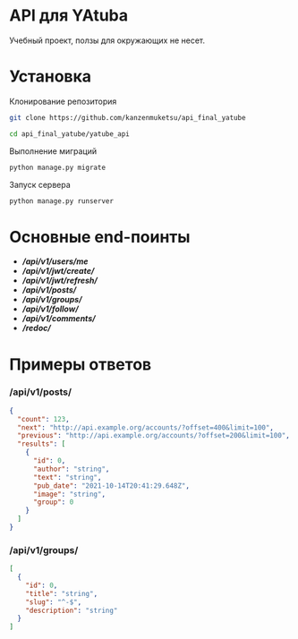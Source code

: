 # API для YAtuba
Учебный проект, ползы для окружающих не несет.

# Установка
Клонирование репозитория
```bash
git clone https://github.com/kanzenmuketsu/api_final_yatube

cd api_final_yatube/yatube_api
```
Выполнение миграций
```bash
python manage.py migrate
```
Запуск сервера
```bash
python manage.py runserver
```

# Основные end-поинты
* ***/api/v1/users/me***
* ***/api/v1/jwt/create/***
* ***/api/v1/jwt/refresh/***
* ***/api/v1/posts/***
* ***/api/v1/groups/***
* ***/api/v1/follow/***
* ***/api/v1/comments/***
* ***/redoc/***

# Примеры ответов

### /api/v1/posts/
```json
{
  "count": 123,
  "next": "http://api.example.org/accounts/?offset=400&limit=100",
  "previous": "http://api.example.org/accounts/?offset=200&limit=100",
  "results": [
    {
      "id": 0,
      "author": "string",
      "text": "string",
      "pub_date": "2021-10-14T20:41:29.648Z",
      "image": "string",
      "group": 0
    }
  ]
}
```

### /api/v1/groups/
```json
[
  {
    "id": 0,
    "title": "string",
    "slug": "^-$",
    "description": "string"
  }
]
```